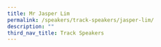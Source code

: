 ```yaml
---
title: Mr Jasper Lim
permalink: /speakers/track-speakers/jasper-lim/
description: ""
third_nav_title: Track Speakers
---
```

